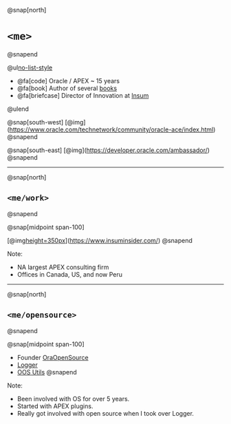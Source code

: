 @snap[north]
# `<me>`
@snapend


@ul[no-list-style](false)

- @fa[code] Oracle / APEX ~ 15 years
- @fa[book] Author of several [books](http://www.talkapex.com/p/books.html)
- @fa[briefcase] Director of Innovation at [Insum](http://www.insum.ca)
  
@ulend


@snap[south-west]
[@img[](assets/img/logo-oracle-aced.png)](https://www.oracle.com/technetwork/community/oracle-ace/index.html)
@snapend

@snap[south-east]
[@img[](assets/img/logo-oracle-gba.png)](https://developer.oracle.com/ambassador/)
@snapend


---

@snap[north]
## `<me/work>`
@snapend

@snap[midpoint span-100]
<!-- [@img[](assets/img/logo-insum.png)](https://www.insum.ca) -->
[@img[height=350px](assets/img/insum-insider-promo.png)](https://www.insuminsider.com/)
@snapend

<!-- [![Insum Logo](assets/img/logo-insum.png)](https://www.insum.ca) -->

Note:
- NA largest APEX consulting firm
- Offices in Canada, US, and now Peru

---

@snap[north]
## `<me/opensource>`
@snapend

@snap[midpoint span-100]

- Founder [OraOpenSource](https://github.com/OraOpenSource)
- [Logger](https://github.com/OraOpenSource/Logger)
- [OOS Utils](http://github.com/oraopensource/oos-utils)
@snapend

Note:
- Been involved with OS for over 5 years.<br>
- Started with APEX plugins.<br>
- Really got involved with open source when I took over Logger.<br>






